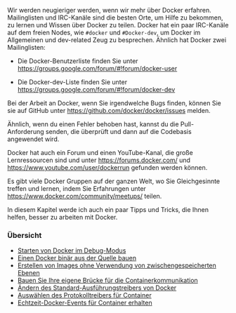 Wir werden neugieriger werden, wenn wir mehr über Docker erfahren. Mailinglisten und IRC-Kanäle sind die besten Orte, um Hilfe zu bekommen, zu lernen und Wissen über Docker zu teilen. Docker hat ein paar IRC-Kanäle auf dem freien Nodes, wie `#docker` und `#Docker-dev`, um Docker im Allgemeinen und dev-related Zeug zu besprechen. Ähnlich hat Docker zwei Mailinglisten:

* Die Docker-Benutzerliste finden Sie unter https://groups.google.com/forum/#!forum/docker-user

* Die Docker-dev-Liste finden Sie unter https://groups.google.com/forum/#!forum/docker-dev

Bei der Arbeit an Docker, wenn Sie irgendwelche Bugs finden, können Sie sie auf GitHub unter https://github.com/docker/docker/issues melden.

Ähnlich, wenn du einen Fehler behoben hast, kannst du die Pull-Anforderung senden, die überprüft und dann auf die Codebasis angewendet wird.

Docker hat auch ein Forum und einen YouTube-Kanal, die große Lernressourcen sind und unter https://forums.docker.com/ und https://www.youtube.com/user/dockerrun gefunden werden können.

Es gibt viele Docker Gruppen auf der ganzen Welt, wo Sie Gleichgesinnte treffen und lernen, indem Sie Erfahrungen unter https://www.docker.com/community/meetups/ teilen.

In diesem Kapitel werde ich auch ein paar Tipps und Tricks, die Ihnen helfen, besser zu arbeiten mit Docker.

### Übersicht 
* [Starten von Docker im Debug-Modus](../docker-tips-tricks-debug-mode)
* [Einen Docker binär aus der Quelle bauen](../docker-tips-tricks-docker-source-build)
* [Erstellen von Images ohne Verwendung von zwischengespeicherten Ebenen](../docker-tips-tricks-debug-images-raw)
* [Bauen Sie Ihre eigene Brücke für die Containerkommunikation](../docker-tips-tricks-debug-eigene-bruecke)
* [Ändern des Standard-Ausführungstreibers von Docker](../docker-tips-tricks-treiber-aendern)
* [Auswählen des Protokolltreibers für Container](../docker-tips-tricks-protokoll-driver)
* [Echtzeit-Docker-Events für Container erhalten](../docker-tips-tricks-echtzeit-events-container)